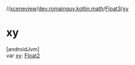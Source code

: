 //[sceneview](../../../index.md)/[dev.romainguy.kotlin.math](../index.md)/[Float3](index.md)/[xy](xy.md)

# xy

[androidJvm]\
var [xy](xy.md): [Float2](../-float2/index.md)
